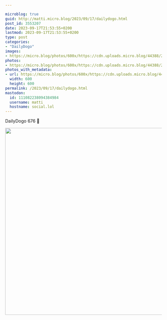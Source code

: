 ```yaml
---

microblog: true
guid: http://matti.micro.blog/2023/09/17/dailydogo.html
post_id: 3553207
date: 2023-09-17T21:53:55+0200
lastmod: 2023-09-17T21:53:55+0200
type: post
categories:
- "DailyDogo"
images:
- https://micro.blog/photos/600x/https://cdn.uploads.micro.blog/44388/2023/aa864e90b74b43269a55dd38d04e431f.jpg
photos:
- https://micro.blog/photos/600x/https://cdn.uploads.micro.blog/44388/2023/aa864e90b74b43269a55dd38d04e431f.jpg
photos_with_metadata:
- url: https://micro.blog/photos/600x/https://cdn.uploads.micro.blog/44388/2023/aa864e90b74b43269a55dd38d04e431f.jpg
  width: 600
  height: 600
permalink: /2023/09/17/dailydogo.html
mastodon:
  id: 111082238094384984
  username: matti
  hostname: social.lol
---
```

DailyDogo 676 🐶

<img src="/media/uploads/2023/aa864e90b74b43269a55dd38d04e431f.jpg" width="600" height="600" alt="" />
